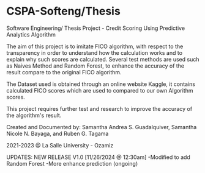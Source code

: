 # CSPA-Softeng/Thesis
Software Engineering/ Thesis Project - Credit Scoring Using Predictive Analytics Algorithm

The aim of this project is to imitate FICO algorithm, with respect to the transparency in order to understand how the calculation works and to explain why such scores are calculated.
Several test methods are used such as Naives Method and Random Forest, to enhance the accuracy of the result compare to the original FICO algorithm.

The Dataset used is obtained through an online website Kaggle, it contains calculated FICO scores which are used to compared to our own Algorithm scores.

This project requires further test and research to improve the accuracy of the algorithm's result.



Created and Documented by:
Samantha Andrea S. Guadalquiver,
Samantha Nicole N. Bayaga, and
Ruben G. Tagama

2021-2023 @ La Salle University - Ozamiz


UPDATES:
NEW RELEASE V1.0 [11/26/2024 @ 12:30am]
-Modified to add Random Forest 
-More enhance prediction (ongoing)
